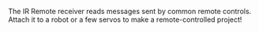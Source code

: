 The IR Remote receiver reads messages sent by common remote controls. Attach it to a robot or a few servos to make a remote-controlled project!